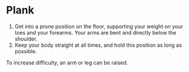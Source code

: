 # Plank

1. Get into a prone position on the floor, supporting your weight on your toes and your forearms. Your arms are bent and directly below the shoulder.
2. Keep your body straight at all times, and hold this position as long as possible.

To increase difficulty, an arm or leg can be raised.
